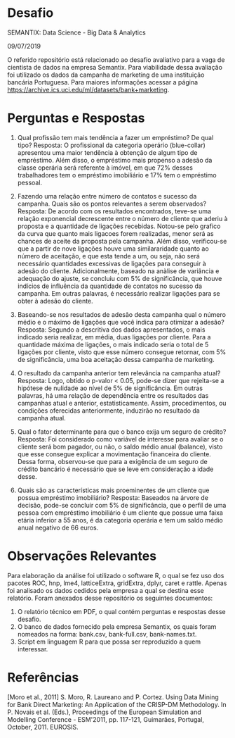 # Desafio
SEMANTIX: 
Data  Science - Big Data & Analytics

09/07/2019


O referido repositório está relacionado ao desafio avaliativo para a vaga de cientista de dados na empresa Semantix. Para viabilidade dessa avaliação foi utilizado os dados da campanha de marketing de uma instituição bancária Portuguesa. Para maiores informações acessar a página https://archive.ics.uci.edu/ml/datasets/bank+marketing.

# Perguntas e Respostas
1) Qual profissão tem mais tendência a fazer um empréstimo? De qual tipo?
Resposta: O profissional da categoria operário (blue-collar) apresentou uma maior tendência à obtenção de algum tipo de empréstimo. Além disso, o empréstimo mais propenso a adesão da classe operária será referente à imóvel, em que 72% desses trabalhadores tem o empréstimo imobiliário e 17% tem o empréstimo pessoal.

2) Fazendo uma relação entre número de contatos e sucesso da campanha. Quais são os pontos relevantes a serem observados?
Resposta: De acordo com os resultados encontrados, teve-se uma relação exponencial decrescente entre o número de cliente que aderiu à proposta e a quantidade de ligações recebidas. Notou-se pelo grafico da curva que quanto mais ligacoes forem realizadas, menor será as chances de aceite da proposta pela campanha. Além disso, verificou-se que a partir de nove ligações houve uma similararidade quanto ao número de aceitação, e que esta tende a um, ou seja, não será necessário quantidades excessivas de ligações para conseguir à adesão do cliente. Adicionalmente, baseado na anàlise de variância e adequação do ajuste, se concluiu com 5% de significância, que houve indícios de influência da quantidade de contatos no sucesso da campanha. Em outras palavras, é necessário realizar ligações para se obter à adesão do cliente. 

3) Baseando-se nos resultados de adesão desta campanha qual o número médio e o máximo de ligações que você indica para otimizar a adesão?
Resposta: Segundo a descritiva dos dados apresentados, o mais indicado seria realizar, em média, duas ligações por cliente. Para a quantidade máxima de ligações, o mais indicado seria o total de 5 ligações por cliente, visto que esse número consegue retornar, com 5% de significância, uma boa aceitação dessa campanha de marketing. 

4) O resultado da campanha anterior tem relevância na campanha atual?
Resposta: Logo, obtido o p-valor < 0.05, pode-se dizer que rejeita-se a hipótese de nulidade ao nível de 5% de significância. Em outras palavras, há uma relação de dependência entre os resultados das campanhas atual e anterior, estatisticamente. Assim, procedimentos, ou condições oferecidas anteriormente, induzirão no resultado da campanha atual.

5) Qual o fator determinante para que o banco exija um seguro de crédito?
Resposta: Foi considerado como variável de interesse para avaliar se o cliente será bom pagador, ou não, o saldo médio anual (balance), visto que esse consegue explicar a movimentação financeira do cliente. Dessa forma, observou-se que para a exigência de um seguro de crédito bancário é necessário que se leve em consideração a idade desse.

6) Quais são as características mais proeminentes de um cliente que possua empréstimo imobiliário?
Resposta: Baseados na árvore de decisão, pode-se concluir com 5% de significância, que o perfil de uma pessoa com empréstimo imobiliário é um cliente que possue uma faixa etária inferior a 55 anos, é da categoria operária e tem um saldo médio anual negativo de 66 euros.

# Observações Relevantes
Para elaboração da análise foi utilizado o software R, o qual se fez uso dos pacotes ROC, hnp, lme4, latticeExtra, gridExtra, dplyr, caret e rattle. Apenas foi analisado os dados cedidos pela empresa a qual se destina esse relatório. 
Foram anexados desse repositório os seguintes documentos:
1)	O relatório técnico em PDF, o qual contém perguntas e respostas desse desafio.
2)	O banco de dados fornecido pela empresa Semantix, os quais foram nomeados na forma: bank.csv, bank-full.csv, bank-names.txt.
3)	Script em linguagem R para que possa ser reproduzido a quem interessar.

# Referências
[Moro et al., 2011] S. Moro, R. Laureano and P. Cortez. Using Data Mining for Bank Direct Marketing: An Application of the CRISP-DM Methodology. 
In P. Novais et al. (Eds.), Proceedings of the European Simulation and Modelling Conference - ESM'2011, pp. 117-121, Guimarães, Portugal, October, 2011. EUROSIS.

